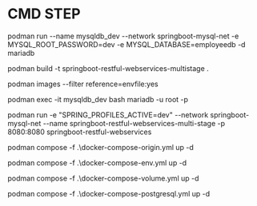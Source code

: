 # CMD STEP

podman run --name mysqldb_dev  --network springboot-mysql-net -e MYSQL_ROOT_PASSWORD=dev -e MYSQL_DATABASE=employeedb -d mariadb

podman build -t springboot-restful-webservices-multistage .

podman images --filter reference=envfile:yes 

podman exec -it mysqldb_dev bash
mariadb -u root -p 

podman run -e "SPRING_PROFILES_ACTIVE=dev" --network springboot-mysql-net --name springboot-restful-webservices-multi-stage -p 8080:8080 springboot-restful-webservices

podman compose -f .\docker-compose-origin.yml up -d

podman compose -f .\docker-compose-env.yml up -d

podman compose -f .\docker-compose-volume.yml up -d

podman compose -f .\docker-compose-postgresql.yml up -d
